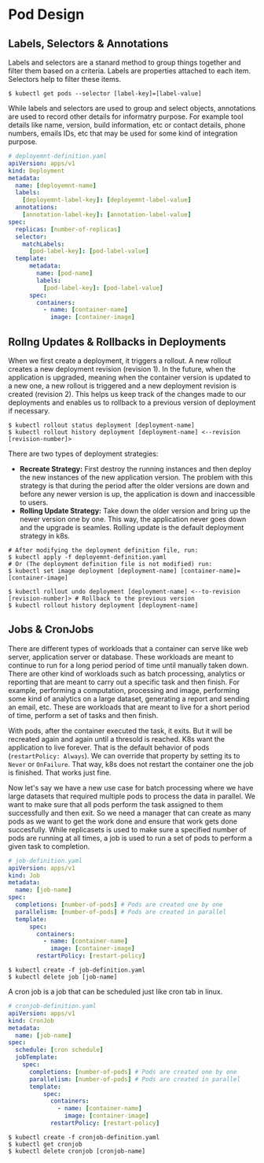 # Pod Design

## Labels, Selectors & Annotations

Labels and selectors are a stanard method to group things together and filter them based on a criteria. Labels are properties attached to each item. Selectors help to filter these items.

```
$ kubectl get pods --selector [label-key]=[label-value]
```

While labels and selectors are used to group and select objects, annotations are used to record other details for informatry purpose. For example tool details like name, version, build information, etc or contact details, phone numbers, emails IDs, etc that may be used for some kind of integration purpose.

```yaml
# deployemnt-definition.yaml
apiVersion: apps/v1
kind: Deployment
metadata:
  name: [deployemnt-name]
  labels:
    [deployemnt-label-key]: [deployemnt-label-value]
  annotations:
    [annotation-label-key]: [annotation-label-value]
spec:
  replicas: [number-of-replicas]
  selector:
    matchLabels:
      [pod-label-key]: [pod-label-value]
  template:
      metadata:
        name: [pod-name]
        labels:
          [pod-label-key]: [pod-label-value]
      spec:
        containers:
          - name: [container-name]
            image: [container-image]
```

## Rollng Updates & Rollbacks in Deployments

When we first create a deployment, it triggers a rollout. A new rollout creates a new deployment revision (revision 1). In the future, when the application is upgraded, meaning when the container version is updated to a new one, a new rollout is triggered and a new deployment revision is created (revision 2). This helps us keep track of the changes made to our deployments and enables us to rollback to a previous version of deployment if necessary.

```
$ kubectl rollout status deployment [deployment-name]
$ kubectl rollout history deployment [deployment-name] <--revision [revision-number]>
```

There are two types of deployment strategies:

- **Recreate Strategy:** First destroy the running instances and then deploy the new instances of the new application version. The problem with this strategy is that during the period after the older versions are down and before any newer version is up, the application is down and inaccessible to users.
- **Rolling Update Strategy:** Take down the older version and bring up the newer version one by one. This way, the application never goes down and the upgrade is seamles. Rolling update is the default deployment strategy in k8s.

```
# After modifying the deployment definition file, run:
$ kubectl apply -f deployemnt-definition.yaml
# Or (The deployment definition file is not modified) run:
$ kubectl set image deployment [deployment-name] [container-name]=[container-image]
```

```
$ kubectl rollout undo deployment [deployment-name] <--to-revision [revision-number]> # Rollback to the previous version
$ kubectl rollout history deployment [deployment-name]
```

## Jobs & CronJobs

There are different types of workloads that a container can serve like web server, application server or database. These workloads are meant to continue to run for a long period period of time until manually taken down. There are other kind of workloads such as batch processing, analytics or reporting that are meant to carry out a  specific task and then finish. For example, performing a computation, processing and image, performing some kind of analytics on a large dataset, generating a report and sending an email, etc. These are workloads that are meant to live for a short period of time, perform a set of tasks and then finish.

With pods, after the container executed the task, it exits. But it will be recreated again and again until a thresold is reached. K8s want the application to live forever. That is the default behavior of pods (`restartPolicy: Always`). We can override that property by setting its to `Never` or `OnFailure`. That way, k8s does not restart the container one the job is finished. That works just fine.

Now let's say we have a new use case for batch processing where we have large datasets that required multiple pods to process the data in parallel. We want to make sure that all pods perform the task assigned to them successfully and then exit. So we need a manager that can create as many pods as we want to get the work done and ensure that work gets done succesfully. While replicasets is used to make sure a specified number of pods are running at all times, a job is used to run a set of pods to perform a given task to completion.

```yaml
# job-definition.yaml
apiVersion: apps/v1
kind: Job
metadata:
  name: [job-name]
spec:
  completions: [number-of-pods] # Pods are created one by one
  parallelism: [number-of-pods] # Pods are created in parallel
  template:
      spec:
        containers:
          - name: [container-name]
            image: [container-image]
        restartPolicy: [restart-policy]
```

```
$ kubectl create -f job-definition.yaml
$ kubectl delete job [job-name]
```

A cron job is a job that can be scheduled just like cron tab in linux. 

```yaml
# cronjob-definition.yaml
apiVersion: apps/v1
kind: CronJob
metadata:
  name: [job-name]
spec:
  schedule: [cron schedule]
  jobTemplate:
    spec:
      completions: [number-of-pods] # Pods are created one by one
      parallelism: [number-of-pods] # Pods are created in parallel
      template:
          spec:
            containers:
              - name: [container-name]
                image: [container-image]
            restartPolicy: [restart-policy]
```

```
$ kubectl create -f cronjob-definition.yaml
$ kubectl get cronjob
$ kubectl delete cronjob [cronjob-name]
```
